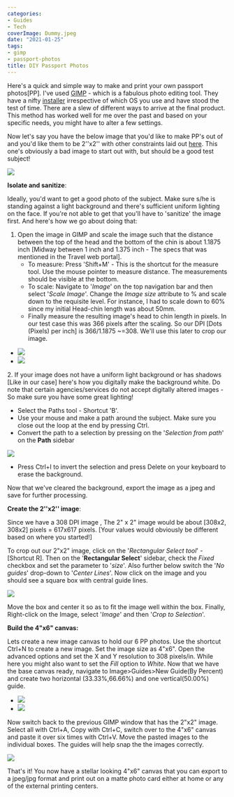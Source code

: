 ```yaml
---
categories:
- Guides
- Tech
coverImage: Dummy.jpeg
date: "2021-01-25"
tags:
- gimp
- passport-photos
title: DIY Passport Photos
---
```


Here's a quick and simple way to make and print your own passport photos\[PP\]. I've used [GIMP](https://www.gimp.org/) - which is a fabulous photo editing tool. They have a nifty [installer](https://www.gimp.org/downloads/) irrespective of which OS you use and have stood the test of time. There are a slew of different ways to arrive at the final product. This method has worked well for me over the past and based on your specific needs, you might have to alter a few settings.

Now let's say you have the below image that you'd like to make PP's out of and you'd like them to be 2''x2'' with other constraints laid out [here](https://travel.state.gov/content/travel/en/passports/how-apply/photos.html). This one's obviously a bad image to start out with, but should be a good test subject!

![](images/Dummy-1-150x150.jpeg)

**Isolate and sanitize**:

Ideally, you'd want to get a good photo of the subject. Make sure s/he is standing against a light background and there's sufficient uniform lighting on the face. If you're not able to get that you'll have to 'sanitize' the image first. And here's how we go about doing that:

1. Open the image in GIMP and scale the image such that the distance between the top of the head and the bottom of the chin is about 1.1875 inch \[Midway between 1 inch and 1.375 inch - The specs that was mentioned in the Travel web portal\].
    - To measure: Press 'Shift+M' - This is the shortcut for the measure tool. Use the mouse pointer to measure distance. The measurements should be visible at the bottom.
    - To scale: Navigate to '_Image_' on the top navigation bar and then select '_Scale Image_'. Change the _Image size_ attribute to % and scale down to the requisite level. For instance, I had to scale down to 60% since my initial Head-chin length was about 50mm.
    - Finally measure the resulting image's head to chin length in pixels. In our test case this was 366 pixels after the scaling. So our DPI \[Dots (Pixels) per inch\] is 366/1.1875 ~=308. We'll use this later to crop our image.

- ![](images/Before-scaling-1200x652.png)
- ![](images/scale-image-1200x656.png)

2\. If your image does not have a uniform light background or has shadows \[Like in our case\] here's how you digitally make the background white. Do note that certain agencies/services do not accept digitally altered images - So make sure you have some great lighting!

- Select the Paths tool - Shortcut 'B'.
- Use your mouse and make a path around the subject. Make sure you close out the loop at the end by pressing Ctrl.
- Convert the path to a selection by pressing on the '_Selection from path_' on the **Path** sidebar

![](images/Selection-from-path-600x326.png)

- Press Ctrl+I to invert the selection and press Delete on your keyboard to erase the background.

Now that we've cleared the background, export the image as a jpeg and save for further processing.

**Create the 2''x2'' image**:

Since we have a 308 DPI image , The 2" x 2" image would be about \[308x2, 308x2\] pixels = 617x617 pixels. \[Your values would obviously be different based on where you started!\]

To crop out our 2"x2" image, click on the '_Rectangular Select tool_' - \[Shortcut R\]. Then on the '**Rectangular Select**' sidebar, check the _Fixed_ checkbox and set the parameter to '_size_'. Also further below switch the '_No guides_' drop-down to '_Center Lines_'. Now click on the image and you should see a square box with central guide lines.

![](images/2x2-grab-600x326.png)

Move the box and center it so as to fit the image well within the box. Finally, Right-click on the Image, select '_Image_' and then '_Crop to Selection_'.

**Build the 4"x6" canvas:**

Lets create a new image canvas to hold our 6 PP photos. Use the shortcut Ctrl+N to create a new image. Set the image size as 4"x6". Open the advanced options and set the X and Y resolution to 308 pixels/in. While here you might also want to set the _Fill_ option to _White_. Now that we have the base canvas ready, navigate to Image>Guides>New Guide(By Percent) and create two horizontal (33.33%,66.66%) and one vertical(50.00%) guide.

- ![](images/Canvas-1200x675.png)
- ![](images/Guides-1200x675.png)

Now switch back to the previous GIMP window that has the 2"x2" image. Select all with Ctrl+A, Copy with Ctrl+C, switch over to the 4"x6" canvas and paste it over six times with Ctrl+V. Move the pasted images to the individual boxes. The guides will help snap the the images correctly.

![](images/Final-4x6-1-1200x652.png)

That's it! You now have a stellar looking 4"x6" canvas that you can export to a jpeg/jpg format and print out on a matte photo card either at home or any of the external printing centers.

